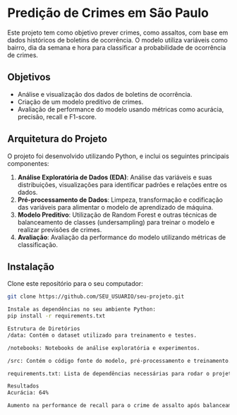# Predição de Crimes em São Paulo

Este projeto tem como objetivo prever crimes, como assaltos, com base em dados históricos de boletins de ocorrência. O modelo utiliza variáveis como bairro, dia da semana e hora para classificar a probabilidade de ocorrência de crimes.

## Objetivos

- Análise e visualização dos dados de boletins de ocorrência.
- Criação de um modelo preditivo de crimes.
- Avaliação de performance do modelo usando métricas como acurácia, precisão, recall e F1-score.

## Arquitetura do Projeto

O projeto foi desenvolvido utilizando Python, e inclui os seguintes principais componentes:

1. **Análise Exploratória de Dados (EDA)**: Análise das variáveis e suas distribuições, visualizações para identificar padrões e relações entre os dados.
2. **Pré-processamento de Dados**: Limpeza, transformação e codificação das variáveis para alimentar o modelo de aprendizado de máquina.
3. **Modelo Preditivo**: Utilização de Random Forest e outras técnicas de balanceamento de classes (undersampling) para treinar o modelo e realizar previsões de crimes.
4. **Avaliação**: Avaliação da performance do modelo utilizando métricas de classificação.

## Instalação

Clone este repositório para o seu computador:

```bash
git clone https://github.com/SEU_USUARIO/seu-projeto.git

Instale as dependências no seu ambiente Python:
pip install -r requirements.txt

Estrutura de Diretórios
/data: Contém o dataset utilizado para treinamento e testes.

/notebooks: Notebooks de análise exploratória e experimentos.

/src: Contém o código fonte do modelo, pré-processamento e treinamento.

requirements.txt: Lista de dependências necessárias para rodar o projeto.

Resultados
Acurácia: 64%

Aumento na performance de recall para o crime de assalto após balanceamento de dados.